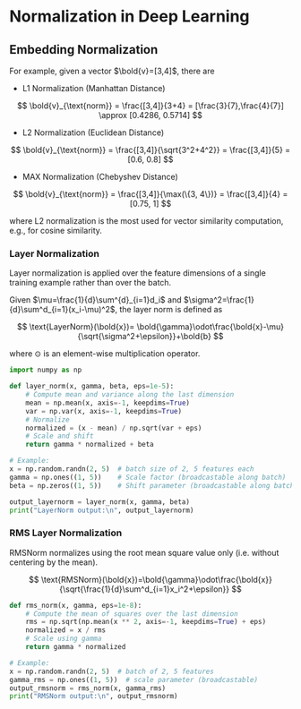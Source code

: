 # Normalization in Deep Learning

## Embedding Normalization

For example, given a vector $\bold{v}=[3,4]$, there are

* L1 Normalization (Manhattan Distance)

$$
\bold{v}_{\text{norm}} = \frac{[3,4]}{3+4} = [\frac{3}{7},\frac{4}{7}] \approx [0.4286, 0.5714]
$$

* L2 Normalization (Euclidean Distance)

$$
\bold{v}_{\text{norm}} = \frac{[3,4]}{\sqrt{3^2+4^2}} = \frac{[3,4]}{5} = [0.6, 0.8]
$$

* MAX Normalization (Chebyshev Distance)

$$
\bold{v}_{\text{norm}} = \frac{[3,4]}{\max(\{3, 4\})} = \frac{[3,4]}{4} = [0.75, 1]
$$

where L2 normalization is the most used for vector similarity computation, e.g., for cosine similarity.

### Layer Normalization

Layer normalization is applied over the feature dimensions of a single training example rather than over the batch.

Given $\mu=\frac{1}{d}\sum^{d}_{i=1}d_i$ and $\sigma^2=\frac{1}{d}\sum^d_{i=1}(x_i-\mu)^2$,
the layer norm is defined as

$$
\text{LayerNorm}(\bold{x})=
\bold{\gamma}\odot\frac{\bold{x}-\mu}{\sqrt{\sigma^2+\epsilon}}+\bold{b}
$$

where $\odot$ is an element-wise multiplication operator.

```py
import numpy as np

def layer_norm(x, gamma, beta, eps=1e-5):
    # Compute mean and variance along the last dimension
    mean = np.mean(x, axis=-1, keepdims=True)
    var = np.var(x, axis=-1, keepdims=True)
    # Normalize
    normalized = (x - mean) / np.sqrt(var + eps)
    # Scale and shift
    return gamma * normalized + beta

# Example:
x = np.random.randn(2, 5)  # batch size of 2, 5 features each
gamma = np.ones((1, 5))    # Scale factor (broadcastable along batch)
beta = np.zeros((1, 5))    # Shift parameter (broadcastable along batch)

output_layernorm = layer_norm(x, gamma, beta)
print("LayerNorm output:\n", output_layernorm)
```

### RMS Layer Normalization

RMSNorm normalizes using the root mean square value only (i.e. without centering by the mean).

$$
\text{RMSNorm}(\bold{x})=\bold{\gamma}\odot\frac{\bold{x}}{\sqrt{\frac{1}{d}\sum^d_{i=1}x_i^2+\epsilon}}
$$

```py
def rms_norm(x, gamma, eps=1e-8):
    # Compute the mean of squares over the last dimension
    rms = np.sqrt(np.mean(x ** 2, axis=-1, keepdims=True) + eps)
    normalized = x / rms
    # Scale using gamma
    return gamma * normalized

# Example:
x = np.random.randn(2, 5)  # batch of 2, 5 features
gamma_rms = np.ones((1, 5))  # scale parameter (broadcastable)
output_rmsnorm = rms_norm(x, gamma_rms)
print("RMSNorm output:\n", output_rmsnorm)
```
